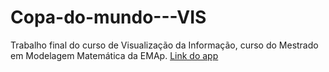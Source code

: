 # Copa-do-mundo---VIS
Trabalho final do curso de Visualização da Informação, curso do Mestrado em Modelagem Matemática da EMAp.
[Link do app](https://erickslb-copa-do-mundo-vis-codemain-cl2m8y.streamlit.app/)
